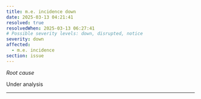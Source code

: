 ```yaml
---
title: m.e. incidence down
date: 2025-03-13 04:21:41
resolved: true
resolvedWhen: 2025-03-13 06:27:41
# Possible severity levels: down, disrupted, notice
severity: down
affected:
  - m.e. incidence
section: issue
---
```


*Root cause*

Under analysis

---


